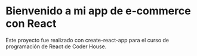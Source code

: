 # Bienvenido a mi app de e-commerce con React

Este proyecto fue realizado con create-react-app para el curso de programación de React de Coder House.
